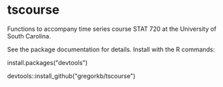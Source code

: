 # tscourse
Functions to accompany time series course STAT 720 at the University of South Carolina.

See the package documentation for details. Install with the R commands:

install.packages("devtools")

devtools::install_github("gregorkb/tscourse")


